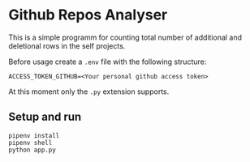 # Github Repos Analyser

This is a simple programm for counting total number of additional and deletional rows in the self projects.

Before usage create a `.env` file with the following structure:

```
ACCESS_TOKEN_GITHUB=<Your personal github access token>
```

At this moment only the `.py` extension supports.

## Setup and run

```
pipenv install
pipenv shell
python app.py
```